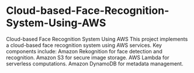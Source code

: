 # Cloud-based-Face-Recognition-System-Using-AWS
Cloud-based Face Recognition System Using AWS This project implements a cloud-based face recognition system using AWS services. Key components include:  Amazon Rekognition for face detection and recognition. Amazon S3 for secure image storage. AWS Lambda for serverless computations. Amazon DynamoDB for metadata management.
